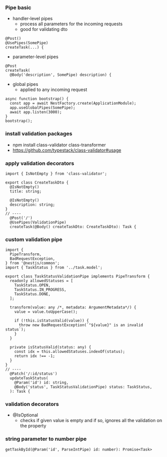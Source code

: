 ### Pipe basic
- handler-level pipes
  - process all parameters for the incoming requests
  - good for validating dto
```
@Post()
@UsePipes(SomePipe)
createTask(...) {
```
- parameter-level pipes
```
@Post
createTask(
  @Body('description', SomePipe) description) {
```
- global pipes
  - applied to any incoming request
```
async function bootstrap() {
  const app = await NestFactory.create(ApplicationModule);
  app.useGlobalPipes(SomePipe);
  await app.listen(3000);
}
bootstrap();
```

### install validation packages
- npm install class-validator class-transformer
- https://github.com/typestack/class-validator#usage

### apply validation decorators
```
import { IsNotEmpty } from 'class-validator';

export class CreateTaskDto {
  @IsNotEmpty()
  title: string;

  @IsNotEmpty()
  description: string;
}
// ----
  @Post('/')
  @UsePipes(ValidationPipe)
  createTask(@Body() createTaskDto: CreateTaskDto): Task {
```

### custom validation pipe
```
import {
  PipeTransform,
  BadRequestException,
} from '@nestjs/common';
import { TaskStatus } from '../task.model';

export class TaskStatusValidationPipe implements PipeTransform {
  readonly allowedStatuses = [
    TaskStatus.OPEN,
    TaskStatus.IN_PROGRESS,
    TaskStatus.DONE,
  ];

  transform(value: any /*, metadata: ArgumentMetadata*/) {
    value = value.toUpperCase();

    if (!this.isStatusValid(value)) {
      throw new BadRequestException(`"${value}" is an invalid status`);
    }
  }

  private isStatusValid(status: any) {
    const idx = this.allowedStatuses.indexOf(status);
    return idx !== -1;
  }
}
// ----
  @Patch('/:id/status')
  updateTaskStatus(
    @Param('id') id: string,
    @Body('status', TaskStatusValidationPipe) status: TaskStatus,
  ): Task {

```

### validation decorators
- @IsOptional
  - checks if given value is empty and if so, ignores all the validation on the property

### string parameter to number pipe
```
getTaskById(@Param('id', ParseIntPipe) id: number): Promise<Task>
```
